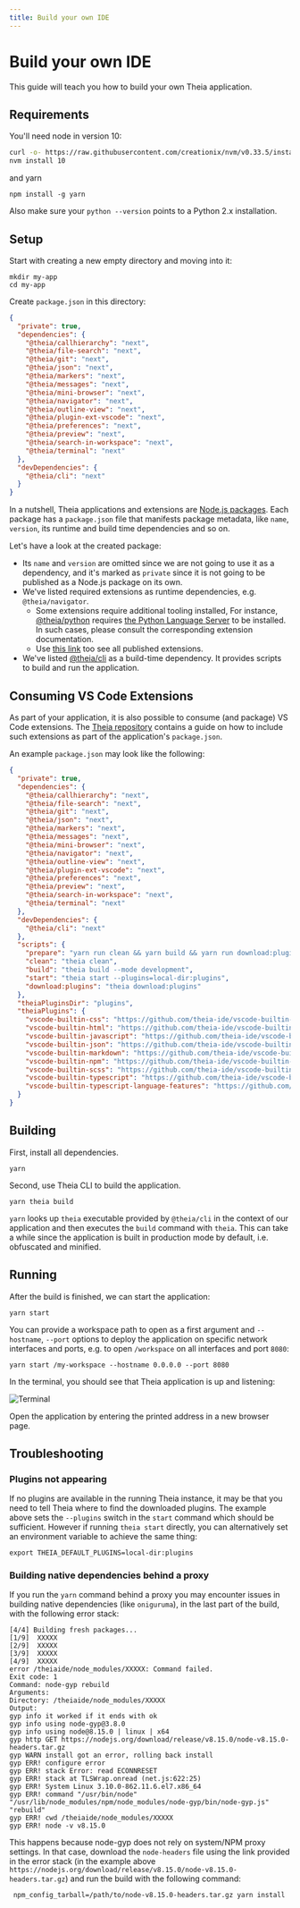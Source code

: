 ```yaml
---
title: Build your own IDE
---
```



# Build your own IDE

This guide will teach you how to build your own Theia application.

## Requirements

You'll need node in version 10:

```bash
curl -o- https://raw.githubusercontent.com/creationix/nvm/v0.33.5/install.sh | bash
nvm install 10
```

and yarn

```
npm install -g yarn
```

Also make sure your `python --version` points to a Python 2.x installation.

## Setup

Start with creating a new empty directory and moving into it:

    mkdir my-app
    cd my-app

Create `package.json` in this directory:

```json
{
  "private": true,
  "dependencies": {
    "@theia/callhierarchy": "next",
    "@theia/file-search": "next",
    "@theia/git": "next",
    "@theia/json": "next",
    "@theia/markers": "next",
    "@theia/messages": "next",
    "@theia/mini-browser": "next",
    "@theia/navigator": "next",
    "@theia/outline-view": "next",
    "@theia/plugin-ext-vscode": "next",
    "@theia/preferences": "next",
    "@theia/preview": "next",
    "@theia/search-in-workspace": "next",
    "@theia/terminal": "next"
  },
  "devDependencies": {
    "@theia/cli": "next"
  }
}
```

In a nutshell, Theia applications and extensions are [Node.js packages](https://nodesource.com/blog/the-basics-of-package-json-in-node-js-and-npm/). Each package has a `package.json` file that manifests package metadata,
like `name`, `version`, its runtime and build time dependencies and so on.

Let's have a look at the created package:
  - Its `name` and `version` are omitted since we are not going to use it as a dependency, and
    it's marked as `private` since it is not going to be published as a Node.js package on its own.
  - We've listed required extensions as runtime dependencies, e.g. `@theia/navigator`.
    - Some extensions require additional tooling installed,
    For instance, [@theia/python](https://www.npmjs.com/package/@theia/python) requires
    [the Python Language Server](https://github.com/palantir/python-language-server) to be installed.
    In such cases, please consult the corresponding extension documentation.
    - Use [this link](https://www.npmjs.com/search?q=keywords:theia-extension) too see all published extensions.
  - We've listed [@theia/cli](https://www.npmjs.com/package/@theia/cli) as a build-time dependency. It provides scripts to build and run the application.

## Consuming VS Code Extensions

As part of your application, it is also possible to consume (and package) VS Code extensions.
The [Theia repository](https://github.com/eclipse-theia/theia/wiki/Consuming-Builtin-and-External-VS-Code-Extensions) contains a guide on how to
include such extensions as part of the application's `package.json`.

An example `package.json` may look like the following:

```json
{
  "private": true,
  "dependencies": {
    "@theia/callhierarchy": "next",
    "@theia/file-search": "next",
    "@theia/git": "next",
    "@theia/json": "next",
    "@theia/markers": "next",
    "@theia/messages": "next",
    "@theia/mini-browser": "next",
    "@theia/navigator": "next",
    "@theia/outline-view": "next",
    "@theia/plugin-ext-vscode": "next",
    "@theia/preferences": "next",
    "@theia/preview": "next",
    "@theia/search-in-workspace": "next",
    "@theia/terminal": "next"
  },
  "devDependencies": {
    "@theia/cli": "next"
  },
  "scripts": {
    "prepare": "yarn run clean && yarn build && yarn run download:plugins",
    "clean": "theia clean",
    "build": "theia build --mode development",
    "start": "theia start --plugins=local-dir:plugins",
    "download:plugins": "theia download:plugins"
  },
  "theiaPluginsDir": "plugins",
  "theiaPlugins": {
    "vscode-builtin-css": "https://github.com/theia-ide/vscode-builtin-extensions/releases/download/v1.39.1-prel/css-1.39.1-prel.vsix",
    "vscode-builtin-html": "https://github.com/theia-ide/vscode-builtin-extensions/releases/download/v1.39.1-prel/html-1.39.1-prel.vsix",
    "vscode-builtin-javascript": "https://github.com/theia-ide/vscode-builtin-extensions/releases/download/v1.39.1-prel/javascript-1.39.1-prel.vsix",
    "vscode-builtin-json": "https://github.com/theia-ide/vscode-builtin-extensions/releases/download/v1.39.1-prel/json-1.39.1-prel.vsix",
    "vscode-builtin-markdown": "https://github.com/theia-ide/vscode-builtin-extensions/releases/download/v1.39.1-prel/markdown-1.39.1-prel.vsix",
    "vscode-builtin-npm": "https://github.com/theia-ide/vscode-builtin-extensions/releases/download/v1.39.1-prel/npm-1.39.1-prel.vsix",
    "vscode-builtin-scss": "https://github.com/theia-ide/vscode-builtin-extensions/releases/download/v1.39.1-prel/scss-1.39.1-prel.vsix",
    "vscode-builtin-typescript": "https://github.com/theia-ide/vscode-builtin-extensions/releases/download/v1.39.1-prel/typescript-1.39.1-prel.vsix",
    "vscode-builtin-typescript-language-features": "https://github.com/theia-ide/vscode-builtin-extensions/releases/download/v1.39.1-prel/typescript-language-features-1.39.1-prel.vsix"
  }
}
```

## Building

First, install all dependencies.

    yarn

Second, use Theia CLI to build the application.

    yarn theia build

`yarn` looks up `theia` executable provided by `@theia/cli` in the context of our application
and then executes the `build` command with `theia`.
This can take a while since the application is built in production mode by default,
i.e. obfuscated and minified.

## Running

After the build is finished, we can start the application:

    yarn start

You can provide a workspace path to open as a first argument
and `--hostname`, `--port` options to deploy the application on specific network interfaces and ports,
e.g. to open `/workspace` on all interfaces and port `8080`:

    yarn start /my-workspace --hostname 0.0.0.0 --port 8080

In the terminal, you should see that Theia application is up and listening:

<img class="doc-image" src="/docs-terminal.png" alt="Terminal" style="max-width: 750px">

Open the application by entering the printed address in a new browser page.

## Troubleshooting

### Plugins not appearing

If no plugins are available in the running Theia instance, it may be that you need to tell Theia where to find the downloaded plugins.
The example above sets the `--plugins` switch in the `start` command which should be sufficient.
However if running `theia start` directly, you can alternatively set an environment variable to achieve the same thing:

    export THEIA_DEFAULT_PLUGINS=local-dir:plugins

### Building native dependencies behind a proxy

If you run the `yarn` command behind a proxy you may encounter issues in building native dependencies (like `oniguruma`), in the last part of the build, with the following error stack:

    [4/4] Building fresh packages...
    [1/9]  XXXXX
    [2/9]  XXXXX
    [3/9]  XXXXX
    [4/9]  XXXXX
    error /theiaide/node_modules/XXXXX: Command failed.
    Exit code: 1
    Command: node-gyp rebuild
    Arguments:
    Directory: /theiaide/node_modules/XXXXX
    Output:
    gyp info it worked if it ends with ok
    gyp info using node-gyp@3.8.0
    gyp info using node@8.15.0 | linux | x64
    gyp http GET https://nodejs.org/download/release/v8.15.0/node-v8.15.0-headers.tar.gz
    gyp WARN install got an error, rolling back install
    gyp ERR! configure error
    gyp ERR! stack Error: read ECONNRESET
    gyp ERR! stack at TLSWrap.onread (net.js:622:25)
    gyp ERR! System Linux 3.10.0-862.11.6.el7.x86_64
    gyp ERR! command "/usr/bin/node" "/usr/lib/node_modules/npm/node_modules/node-gyp/bin/node-gyp.js" "rebuild"
    gyp ERR! cwd /theiaide/node_modules/XXXXX
    gyp ERR! node -v v8.15.0

This happens because node-gyp does not rely on system/NPM proxy settings. In that case, download the `node-headers` file using the link provided in the error stack
(in the example above `https://nodejs.org/download/release/v8.15.0/node-v8.15.0-headers.tar.gz`) and run the build with the following command:

     npm_config_tarball=/path/to/node-v8.15.0-headers.tar.gz yarn install

